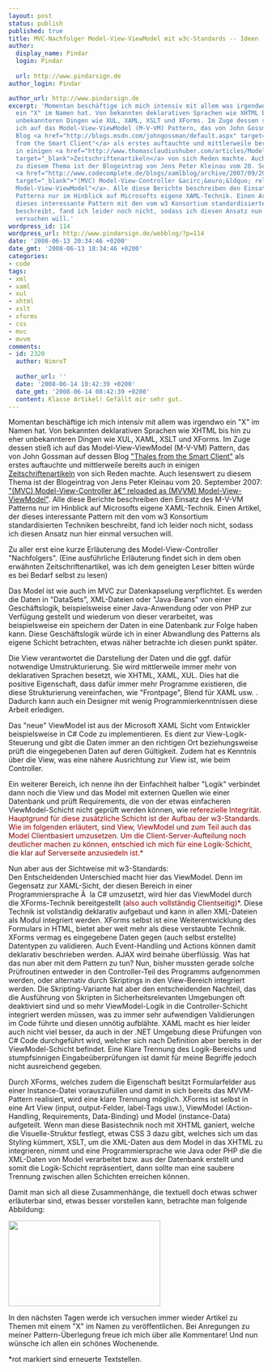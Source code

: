 ```yaml
---
layout: post
status: publish
published: true
title: MVC-Nachfolger Model-View-ViewModel mit w3c-Standards -- Ideen
author:
  display_name: Pindar
  login: Pindar
  
  url: http://www.pindarsign.de
author_login: Pindar

author_url: http://www.pindarsign.de
excerpt: 'Momentan beschäftige ich mich intensiv mit allem was irgendwo
  ein "X" im Namen hat. Von bekannten deklarativen Sprachen wie XHTML bis hin zu eher
  unbekannteren Dingen wie XUL, XAML, XSLT und XForms. Im Zuge dessen stieß
  ich auf das Model-View-ViewModel (M-V-VM) Pattern, das von John Gossman auf dessen
  Blog <a href="http://blogs.msdn.com/johngossman/default.aspx" target="_blank">"Thales
  from the Smart Client"</a> als erstes auftauchte und mittlerweile bereits auch
  in einigen <a href="http://www.thomasclaudiushuber.com/articles/ModelViewViewModelArticle.pdf"
  target="_blank">Zeitschriftenartikeln</a> von sich Reden machte. Auch lesenswert
  zu diesem Thema ist der Blogeintrag von Jens Peter Kleinau vom 20. September 2007:
  <a href="http://www.codecomplete.de/blogs/xamlblog/archive/2007/09/20/mvc-model-view-controller-reloaded-as-mvvm-model-view-viewmodel.aspx"
  target="_blank">"(MVC) Model-View-Controller &acirc;&euro;&ldquo; reloaded as (MVVM)
  Model-View-ViewModel"</a>. Alle diese Berichte beschreiben den Einsatz des M-V-VM
  Patterns nur im Hinblick auf Microsofts eigene XAML-Technik. Einen Artikel, der
  dieses interessante Pattern mit den vom w3 Konsortium standardisierten Techniken
  beschreibt, fand ich leider noch nicht, sodass ich diesen Ansatz nun hier einmal
  versuchen will.'
wordpress_id: 114
wordpress_url: http://www.pindarsign.de/webblog/?p=114
date: '2008-06-13 20:34:46 +0200'
date_gmt: '2008-06-13 18:34:46 +0200'
categories:
- code
tags:
- xml
- xaml
- xul
- xhtml
- xslt
- xforms
- css
- mvc
- mvvm
comments:
- id: 2320
  author: NimroT
  
  author_url: ''
  date: '2008-06-14 10:42:39 +0200'
  date_gmt: '2008-06-14 08:42:39 +0200'
  content: Klasse Artikel! Gefällt mir sehr gut.
---
```

<p>Momentan beschäftige ich mich intensiv mit allem was irgendwo ein "X" im Namen hat. Von bekannten deklarativen Sprachen wie XHTML bis hin zu eher unbekannteren Dingen wie XUL, XAML, XSLT und XForms. Im Zuge dessen stieß ich auf das Model-View-ViewModel (M-V-VM) Pattern, das von John Gossman auf dessen Blog <a href="http://blogs.msdn.com/johngossman/default.aspx" target="_blank">"Thales from the Smart Client"</a> als erstes auftauchte und mittlerweile bereits auch in einigen <a href="http://www.thomasclaudiushuber.com/articles/ModelViewViewModelArticle.pdf" target="_blank">Zeitschriftenartikeln</a> von sich Reden machte. Auch lesenswert zu diesem Thema ist der Blogeintrag von Jens Peter Kleinau vom 20. September 2007: <a href="http://www.codecomplete.de/blogs/xamlblog/archive/2007/09/20/mvc-model-view-controller-reloaded-as-mvvm-model-view-viewmodel.aspx" target="_blank">"(MVC) Model-View-Controller &acirc;&euro;&ldquo; reloaded as (MVVM) Model-View-ViewModel"</a>. Alle diese Berichte beschreiben den Einsatz des M-V-VM Patterns nur im Hinblick auf Microsofts eigene XAML-Technik. Einen Artikel, der dieses interessante Pattern mit den vom w3 Konsortium standardisierten Techniken beschreibt, fand ich leider noch nicht, sodass ich diesen Ansatz nun hier einmal versuchen will.<a id="more"></a><a id="more-114"></a></p>
<p>Zu aller erst eine kurze Erläuterung des Model-View-Controller "Nachfolgers". (Eine ausführliche Erläuterung findet sich in dem oben erwähnten Zeitschriftenartikel, was ich dem geneigten Leser bitten würde es bei Bedarf selbst zu lesen)</p>
<p>Das Model ist wie auch im MVC zur Datenkapselung verpflichtet. Es werden die Daten in "DataSets", XML-Dateien oder "Java-Beans" von einer Geschäftslogik, beispielsweise einer Java-Anwendung oder von PHP zur Verfügung gestellt und wiederum von dieser verarbeitet, was beispielsweise ein speichern der Daten in eine Datenbank zur Folge haben kann. Diese Geschäftslogik würde ich in einer Abwandlung des Patterns als eigene Schicht betrachten, etwas näher betrachte ich diesen punkt später.</p>
<p>Die View verantwortet die Darstellung der Daten und die ggf. dafür notwendige Umstrukturierung. Sie wird mittlerweile immer mehr von deklarativen Sprachen besetzt, wie XHTML, XAML, XUL. Dies hat die positive Eigenschaft, dass dafür immer mehr Programme existieren, die diese Strukturierung vereinfachen, wie "Frontpage", Blend für XAML usw. . Dadurch kann auch ein Designer mit wenig Programmierkenntnissen diese Arbeit erledigen.</p>
<p>Das "neue" ViewModel ist aus der Microsoft XAML Sicht vom Entwickler beispielsweise in C# Code zu implementieren. Es dient zur View-Logik-Steuerung und gibt die Daten immer an den richtigen Ort beziehungsweise prüft die eingegebenen Daten auf deren Gültigkeit. Zudem hat es Kenntnis über die View, was eine nähere Ausrichtung zur View ist, wie beim Controller.</p>
<p>Ein weiterer Bereich, ich nenne ihn der Einfachheit halber "Logik" verbindet dann noch die View und das Model mit externen Quellen wie einer Datenbank und prüft Requirements, die von der etwas einfacheren ViewModel-Schicht nicht geprüft werden können, wie <span style="color: #8b0000;">referezielle Integrität. Hauptgrund für diese zusätzliche Schicht ist der Aufbau der w3-Standards. Wie im folgenden erläutert, sind View, ViewModel und zum Teil auch das Model Clientbasiert umzusetzen. Um die Client-Server-Aufteilung noch deutlicher machen zu können, entschied ich mich für eine Logik-Schicht, die klar auf Serverseite anzusiedeln ist.*</span></p>
<p>Nun aber aus der Sichtweise mit w3-Standards:<br />
Den Entscheidenden Unterschied macht hier das ViewModel. Denn im Gegensatz zur XAML-Sicht, der diesen Bereich in einer Programmiersprache &Atilde;&nbsp; la C# umzusetzt, wird hier das ViewModel durch die XForms-Technik bereitgestellt <span style="color: #800000;">(also auch vollständig Clientseitig)</span>*. Diese Technik ist vollständig deklarativ aufgebaut und kann in allen XML-Dateien als Modul integriert werden. XForms selbst ist eine Weiterentwicklung des Formulars in HTML, bietet aber weit mehr als diese verstaubte Technik. XForms vermag es eingegebene Daten gegen (auch selbst erstellte) Datentypen zu validieren. Auch Event-Handling und Actions können damit deklarativ beschrieben werden. AJAX wird beinahe überflüssig. Was hat das nun aber mit dem Pattern zu tun? Nun, bisher mussten gerade solche Prüfroutinen entweder in den Controller-Teil des Programms aufgenommen werden, oder alternativ durch Skriptings in den View-Bereich integriert werden. Die Skripting-Variante hat aber den entscheidenden Nachteil, das die Ausführung von Skripten in Sicherheitsrelevanten Umgebungen oft deaktiviert sind und so mehr ViewModel-Logik in die Controller-Schicht integriert werden müssen, was zu immer sehr aufwendigen Validierungen im Code führte und diesen unnötig aufblähte. XAML macht es hier leider auch nicht viel besser, da auch in der .NET Umgebung diese Prüfungen von C# Code durchgeführt wird, welcher sich nach Definition aber bereits in der ViewModel-Schicht befindet. Eine Klare Trennung des Logik-Bereichs und stumpfsinnigen Eingabeüberprüfungen ist damit für meine Begriffe jedoch nicht ausreichend gegeben.</p>
<p>Durch XForms, welches zudem die Eigenschaft besitzt Formularfelder aus einer Instance-Datei vorauszufüllen und damit in sich bereits das MVVM-Pattern realisiert, wird eine klare Trennung möglich. XForms ist selbst in eine Art View (input, output-Felder, label-Tags usw.), ViewModel (Action-Handling, Requirements, Data-Binding) und Model (instance-Data) aufgeteilt. Wenn man diese Basistechnik noch mit XHTML ganiert, welche die Visuelle-Struktur festlegt, etwas CSS 3 dazu gibt, welches sich um das Styling kümmert, XSLT, um die XML-Daten aus dem Model in das XHTML zu integrieren, nimmt und eine Programmiersprache wie Java oder PHP die die XML-Daten von Model verarbeitet bzw. aus der Datenbank erstellt und somit die Logik-Schicht repräsentiert, dann sollte man eine saubere Trennung zwischen allen Schichten erreichen können.</p>
<p>Damit man sich all diese Zusammenhänge, die textuell doch etwas schwer erläuterbar sind, etwas besser vorstellen kann, betrachte man folgende Abbildung:</p>
<p><a href="http://www.pindarsign.de/webblog/wp-content/uploads/2008/06/model-view-viewmodel.png"><img class="alignnone size-medium wp-image-116" title="model-view-viewmodel Grafik" src="http://www.pindarsign.de/webblog/wp-content/uploads/2008/06/model-view-viewmodel-300x169.png" alt="" width="300" height="169" /></a></p>
<p>In den nächsten Tagen werde ich versuchen immer wieder Artikel zu Themen mit einem "X" im Namen zu veröffentlichen. Bei Anregungen zu meiner Pattern-Überlegung freue ich mich über alle Kommentare! Und nun wünsche ich allen ein schönes Wochenende.</p>
<p>*rot markiert sind erneuerte Textstellen.</p>
